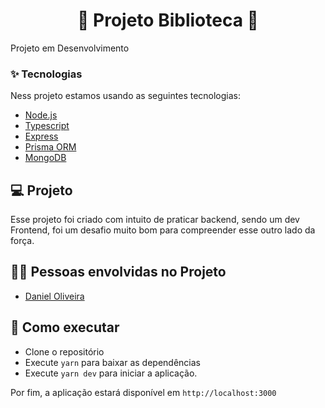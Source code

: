 <h1 align="center">🚧 Projeto Biblioteca 🚧</h1>

Projeto em Desenvolvimento

### ✨ Tecnologias

Ness projeto estamos usando as seguintes tecnologias:

- [Node.js](https://nodejs.org/en/)
- [Typescript](https://www.typescriptlang.org/)
- [Express](https://expressjs.com/pt-br/)
- [Prisma ORM](https://www.prisma.io/)
- [MongoDB](https://www.mongodb.com/)

## 💻 Projeto

Esse projeto foi criado com intuito de praticar backend, sendo um dev Frontend, foi um desafio muito bom para compreender esse outro lado da força.

## 🧑‍💻 Pessoas envolvidas no Projeto

- [Daniel Oliveira](https://github.com/danielbarrosdeoliveira)

## 🚀 Como executar

- Clone o repositório
- Execute `yarn` para baixar as dependências
- Execute `yarn dev` para iniciar a aplicação.

Por fim, a aplicação estará disponível em `http://localhost:3000`

